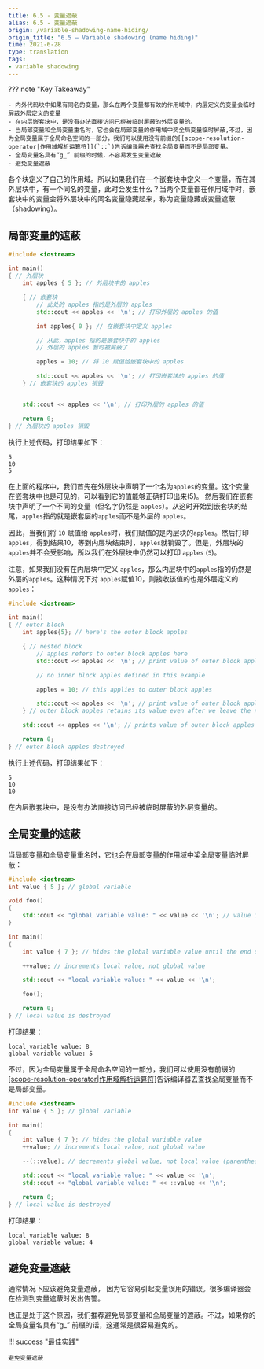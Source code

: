 ```yaml
---
title: 6.5 - 变量遮蔽
alias: 6.5 - 变量遮蔽
origin: /variable-shadowing-name-hiding/
origin_title: "6.5 — Variable shadowing (name hiding)"
time: 2021-6-28
type: translation
tags:
- variable shadowing
---
```


??? note "Key Takeaway"

	- 内外代码块中如果有同名的变量，那么在两个变量都有效的作用域中，内层定义的变量会临时屏蔽外层定义的变量
	- 在内层嵌套块中，是没有办法直接访问已经被临时屏蔽的外层变量的。
	- 当局部变量和全局变量重名时，它也会在局部变量的作用域中奖全局变量临时屏蔽,不过，因为全局变量属于全局命名空间的一部分，我们可以使用没有前缀的[[scope-resolution-operator|作用域解析运算符]](`::`)告诉编译器去查找全局变量而不是局部变量。
	- 全局变量名具有“g_” 前缀的时候，不容易发生变量遮蔽
	- 避免变量遮蔽


各个块定义了自己的作用域。所以如果我们在一个嵌套块中定义一个变量，而在其外层块中，有一个同名的变量，此时会发生什么？当两个变量都在作用域中时，嵌套块中的变量会将外层块中的同名变量隐藏起来，称为变量隐藏或变量遮蔽（shadowing）。


## 局部变量的遮蔽

```cpp
#include <iostream>

int main()
{ // 外层块
    int apples { 5 }; // 外层块中的 apples

    { // 嵌套块
        // 此处的 apples 指的是外层的 apples
        std::cout << apples << '\n'; // 打印外层的 apples 的值

        int apples{ 0 }; // 在嵌套块中定义 apples

        // 从此，apples 指的是嵌套块中的 apples
        // 外层的 apples 暂时被屏蔽了

        apples = 10; // 将 10 赋值给嵌套块中的 apples

        std::cout << apples << '\n'; // 打印嵌套块的 apples 的值
    } // 嵌套块的 apples 销毁


    std::cout << apples << '\n'; // 打印外层的 apples 的值

    return 0;
} // 外层块的 apples 销毁
```

执行上述代码，打印结果如下：

```
5
10
5
```

在上面的程序中，我们首先在外层块中声明了一个名为`apples`的变量。这个变量在嵌套块中也是可见的，可以看到它的值能够正确打印出来(5)。 然后我们在嵌套块中声明了一个不同的变量（但名字仍然是 `apples`）。从这时开始到嵌套块的结尾，`apples`指的就是嵌套层的`apples`而不是外层的 `apples`。

因此，当我们将 `10` 赋值给 `apples`时，我们赋值的是内层块的`apples`。然后打印`apples`，得到结果10，等到内层块结束时，`apples`就销毁了。但是，外层块的`apples`并不会受影响，所以我们在外层块中仍然可以打印 `apples` (`5`)。

注意，如果我们没有在内层块中定义 `apples`，那么内层块中的`apples`指的仍然是外层的`apples`。这种情况下对 `apples`赋值10，则接收该值的也是外层定义的`apples`：

```cpp
#include <iostream>

int main()
{ // outer block
    int apples{5}; // here's the outer block apples

    { // nested block
        // apples refers to outer block apples here
        std::cout << apples << '\n'; // print value of outer block apples

        // no inner block apples defined in this example

        apples = 10; // this applies to outer block apples

        std::cout << apples << '\n'; // print value of outer block apples
    } // outer block apples retains its value even after we leave the nested block

    std::cout << apples << '\n'; // prints value of outer block apples

    return 0;
} // outer block apples destroyed
```

执行上述代码，打印结果如下：

```
5
10
10
```

在内层嵌套块中，是没有办法直接访问已经被临时屏蔽的外层变量的。

## 全局变量的遮蔽

当局部变量和全局变量重名时，它也会在局部变量的作用域中奖全局变量临时屏蔽：

```cpp
#include <iostream>
int value { 5 }; // global variable

void foo()
{
    std::cout << "global variable value: " << value << '\n'; // value is not shadowed here, so this refers to the global value
}

int main()
{
    int value { 7 }; // hides the global variable value until the end of this block

    ++value; // increments local value, not global value

    std::cout << "local variable value: " << value << '\n';

    foo();

    return 0;
} // local value is destroyed
```

打印结果：

```
local variable value: 8
global variable value: 5
```

不过，因为全局变量属于全局命名空间的一部分，我们可以使用没有前缀的[[scope-resolution-operator|作用域解析运算符]](`::`)告诉编译器去查找全局变量而不是局部变量。


```cpp
#include <iostream>
int value { 5 }; // global variable

int main()
{
    int value { 7 }; // hides the global variable value
    ++value; // increments local value, not global value

    --(::value); // decrements global value, not local value (parenthesis added for readability)

    std::cout << "local variable value: " << value << '\n';
    std::cout << "global variable value: " << ::value << '\n';

    return 0;
} // local value is destroyed
```

打印结果：

```
local variable value: 8
global variable value: 4
```

## 避免变量遮蔽

通常情况下应该避免变量遮蔽， 因为它容易引起变量误用的错误。很多编译器会在检测到变量遮蔽时发出告警。

也正是处于这个原因，我们推荐避免局部变量和全局变量的遮蔽。不过，如果你的全局变量名具有“g_” 前缀的话，这通常是很容易避免的。

!!! success "最佳实践"

	避免变量遮蔽
